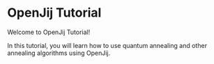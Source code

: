 # OpenJij Tutorial

Welcome to OpenJij Tutorial!

In this tutorial, you will learn how to use quantum annealing and other annealing algorithms using OpenJij.
